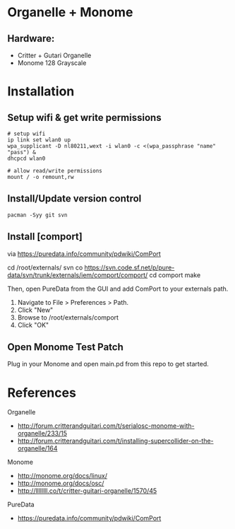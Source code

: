 # Organelle + Monome

## Hardware:

  - Critter + Gutari Organelle
  - Monome 128 Grayscale

# Installation

## Setup wifi & get write permissions

    # setup wifi
    ip link set wlan0 up
    wpa_supplicant -D nl80211,wext -i wlan0 -c <(wpa_passphrase "name" "pass") &
    dhcpcd wlan0

    # allow read/write permissions
    mount / -o remount,rw

## Install/Update version control

    pacman -Syy git svn

## Install [comport]

via https://puredata.info/community/pdwiki/ComPort

  cd /root/externals/
  svn co https://svn.code.sf.net/p/pure-data/svn/trunk/externals/iem/comport/comport/
  cd comport
  make

Then, open PureData from the GUI and add ComPort to your externals path.

1. Navigate to File > Preferences > Path.
2. Click "New"
3. Browse to /root/externals/comport
4. Click "OK"


## Open Monome Test Patch

Plug in your Monome and open main.pd from this repo to get started.


# References

Organelle

- http://forum.critterandguitari.com/t/serialosc-monome-with-organelle/233/15
- http://forum.critterandguitari.com/t/installing-supercollider-on-the-organelle/164

Monome

- http://monome.org/docs/linux/
- http://monome.org/docs/osc/
- http://llllllll.co/t/critter-guitari-organelle/1570/45

PureData

- https://puredata.info/community/pdwiki/ComPort